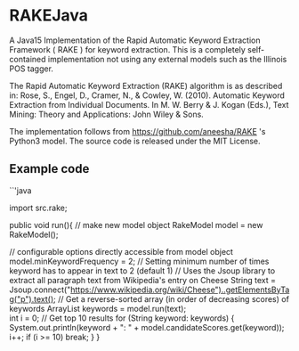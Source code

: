 # RAKEJava
A Java15 Implementation of the Rapid Automatic Keyword Extraction Framework ( RAKE ) for keyword extraction. This is a completely self-contained implementation not using any external models such as the Illinois POS tagger.

The Rapid Automatic Keyword Extraction (RAKE) algorithm is as described in: Rose, S., Engel, D., Cramer, N., & Cowley, W. (2010). Automatic Keyword Extraction from Individual Documents. In M. W. Berry & J. Kogan (Eds.), Text Mining: Theory and Applications: John Wiley & Sons.

The implementation follows from https://github.com/aneesha/RAKE 's Python3 model. The source code is released under the MIT License.

## Example code

``'java

import src.rake;

public void run(){
  // make new model object
  RakeModel model = new RakeModel();
  
  // configurable options directly accessible from model object
  model.minKeywordFrequency = 2;   // Setting minimum number of times keyword has to appear in text to 2 (default 1)
  // Uses the Jsoup library to extract all paragraph text from Wikipedia's entry on Cheese
  String text = Jsoup.connect("https://www.wikipedia.org/wiki/Cheese")..getElementsByTag("p").text();
  // Get a reverse-sorted array (in order of decreasing scores) of keywords 
  ArrayList<String> keywords = model.run(text);  
  int i = 0;
  // Get top 10 results
  for (String keyword: keywords) {
      System.out.println(keyword + ": " + model.candidateScores.get(keyword));
      i++;
      if (i >= 10) break;
  }
}

```
